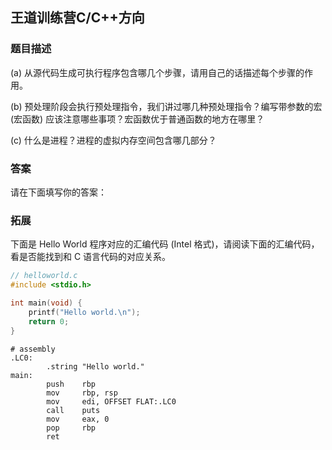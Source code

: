 ## 王道训练营C/C++方向

### 题目描述

(a) 从源代码生成可执行程序包含哪几个步骤，请用自己的话描述每个步骤的作用。

(b) 预处理阶段会执行预处理指令，我们讲过哪几种预处理指令？编写带参数的宏 (宏函数) 应该注意哪些事项？宏函数优于普通函数的地方在哪里？

(c) 什么是进程？进程的虚拟内存空间包含哪几部分？

### 答案

请在下面填写你的答案：



### 拓展

下面是 Hello World 程序对应的汇编代码 (Intel 格式)，请阅读下面的汇编代码，看是否能找到和 C 语言代码的对应关系。

```c
// helloworld.c
#include <stdio.h>

int main(void) {
    printf("Hello world.\n");
    return 0;
}
```

```assembly
# assembly
.LC0:
        .string "Hello world."
main:
        push    rbp
        mov     rbp, rsp
        mov     edi, OFFSET FLAT:.LC0
        call    puts
        mov     eax, 0
        pop     rbp
        ret
```

